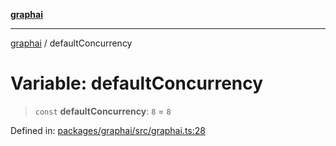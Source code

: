 [**graphai**](../README.md)

***

[graphai](../globals.md) / defaultConcurrency

# Variable: defaultConcurrency

> `const` **defaultConcurrency**: `8` = `8`

Defined in: [packages/graphai/src/graphai.ts:28](https://github.com/kawamataryo/graphai/blob/dd469fabd8a117a70d995bd5597c959177f9738c/packages/graphai/src/graphai.ts#L28)
